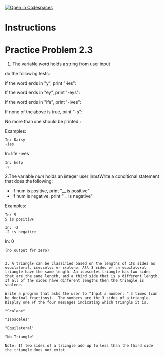 [![Open in Codespaces](https://classroom.github.com/assets/launch-codespace-2972f46106e565e64193e422d61a12cf1da4916b45550586e14ef0a7c637dd04.svg)](https://classroom.github.com/open-in-codespaces?assignment_repo_id=16585162)
# Instructions  

# Practice Problem 2.3

1.    The variable _word_ holds a string from user input

do the following tests:</br>

If the word ends in "y", print "-ies":</br>

If the word ends in "ey", print "-eys":</br>

If the word ends in "ife", print "-ives":</br>

If none of the above is true, print "-s":</br>

No more than one should be printed.:</br>

Examples:

```
In: Daisy
-ies
```
In: life
-ives
```
In: help
-s
```

2.The variable _num_ holds an integer user inputWrite a conditional statement that does the following:

- If num is positive, print "__ is positive"
- If num is negative, print "__ is negative"

Examples:

```
In: 5
5 is positive
```
```
In: -2
-2 is negative
```
In: 0
```
(no output for zero)   


3. A triangle can be classified based on the lengths of its sides as equilateral, isosceles or scalene. All 3 sides of an equilateral triangle have the same length. An isosceles triangle has two sides that are the same length, and a third side that is a different length. If all of the sides have different lengths then the triangle is scalene. 

Write a program that asks the user to "Input a number: " 3 times (can be decimal fractions).  The numbers are the 3 sides of a triangle. Display one of the four messages indicating which triangle it is.

"Scalene"

"Isosceles"

"Equilateral"

"No Triangle"

Note: If two sides of a triangle add up to less than the third side the triangle does not exist.
